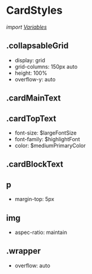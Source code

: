 # CardStyles
*import [Variables](/Docs/src/Variables.md)*
## .collapsableGrid
- display: grid
- grid-columns: 150px auto
- height: 100%
- overflow-y: auto

## .cardMainText

## .cardTopText
- font-size: $largeFontSize
- font-family: $highlightFont
- color: $mediumPrimaryColor
## .cardBlockText

## p
- margin-top: 5px

## img
- aspec-ratio: maintain

## .wrapper 
- overflow: auto